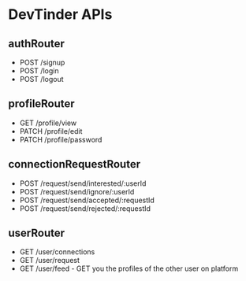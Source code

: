 # DevTinder APIs

## authRouter
 - POST /signup
 - POST /login
 - POST /logout

## profileRouter
 - GET /profile/view
 - PATCH /profile/edit
 - PATCH /profile/password

## connectionRequestRouter
 - POST /request/send/interested/:userId
 - POST /request/send/ignore/:userId
 - POST /request/send/accepted/:requestId
 - POST /request/send/rejected/:requestId

## userRouter
 - GET /user/connections 
 - GET /user/request
 - GET /user/feed - GET you the profiles of the other user on platform

 